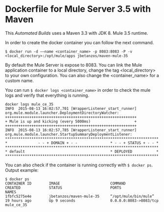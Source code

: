 # Dockerfile for Mule Server 3.5 with Maven

This *Automated Builds* uses a Maven 3.3 with JDK 8. Mule 3.5 runtime.

In order to create the docker container you can follow the next command.
```
$ docker run -d ——name <container_name> -p 8083:8083 -P -v <local_directory>:/opt/mule/apps jbetanzos/maven-mule-35
```
By default the Mule Server is expose to 8083. You can link the Mule application container to a local directory, change the tag <local_directory> to your own configuration. You can also change the <container_name> for a custom name.

You can run `$ docker logs <container_name>` in order to check the mule logs and verify that everything is running. 
```
docker logs mule_ce_35
INFO  2015-08-13 16:02:57,701 [WrapperListener_start_runner] org.mule.module.launcher.DeploymentDirectoryWatcher: 
++++++++++++++++++++++++++++++++++++++++++++++++++++++++++++
+ Mule is up and kicking (every 5000ms)                    +
++++++++++++++++++++++++++++++++++++++++++++++++++++++++++++
INFO  2015-08-13 16:02:57,785 [WrapperListener_start_runner] org.mule.module.launcher.StartupSummaryDeploymentListener: 
**********************************************************************
*              - - + DOMAIN + - -               * - - + STATUS + - - *
**********************************************************************
* default                                       * DEPLOYED           *
**********************************************************************
```
You can also check if the container is running correctly with `$ docker ps`. Output example:
```
$ docker ps
CONTAINER ID        IMAGE                       COMMAND                CREATED             STATUS                      PORTS                    NAMES
1fbfc5275e4e        jbetanzos/maven-mule-35     “/opt/mule/bin/mule”   19 hours ago        Up 9 seconds                0.0.0.0:8083->8083/tcp   mule_ce_35
```
